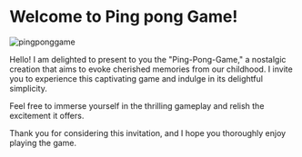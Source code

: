 <h1>Welcome to Ping pong Game!</h1>
  
  
  ![pingponggame](https://github.com/MohanKrishna-2003/Ping_Pong_Game/assets/112927860/82ff8c48-e0bc-4918-a9f5-7f3d32ce984c)


<p>
Hello! I am delighted to present to you the "Ping-Pong-Game," a nostalgic creation that aims to evoke cherished memories from our childhood. I invite you to experience this captivating game and indulge in its delightful simplicity. 

Feel free to immerse yourself in the thrilling gameplay and relish the excitement it offers. 

Thank you for considering this invitation, and I hope you thoroughly enjoy playing the game.
</p>
